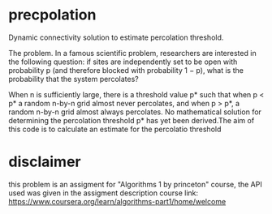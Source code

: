# precpolation
Dynamic connectivity solution to estimate percolation threshold. 

The problem. In a famous scientific problem, researchers are interested in the following question: 
if sites are independently set to be open with probability p (and therefore blocked with probability 1 − p), 
what is the probability that the system percolates? 

        
When n is sufficiently large, there is a threshold value p* such that when p < p* 
a random n-by-n grid almost never percolates, and when p > p*, a random n-by-n grid almost always percolates. 
No mathematical solution for determining the percolation threshold p* has yet been derived.The aim of this code is to calculate an estimate for the percolatio threshold

# disclaimer
this problem is an assigment for "Algorithms 1 by princeton" course, the API used was given in the assigment description
course link: https://www.coursera.org/learn/algorithms-part1/home/welcome
